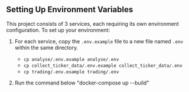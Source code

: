 ## Setting Up Environment Variables

This project consists of 3 services, each requiring its own environment configuration. To set up your environment:

1. For each service, copy the `.env.example` file to a new file named `.env` within the same directory.
    - `cp analyse/.env.example analyse/.env`
    - `cp collect_ticker_data/.env.example collect_ticker_data/.env`
    - `cp trading/.env.example trading/.env`
  

2. Run the command below
   "docker-compose up --build"

